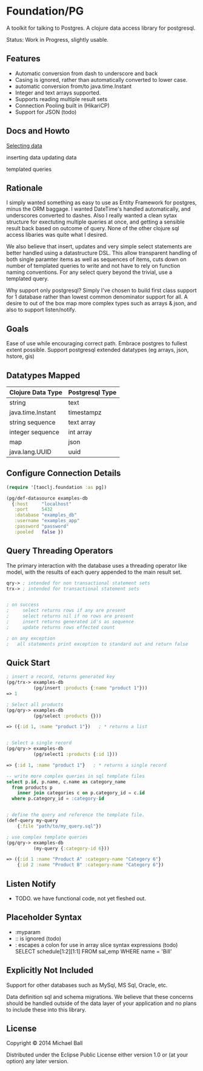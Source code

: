# Foundation/PG

A toolkit for talking to Postgres. A clojure data access library for postgresql.

Status: Work in Progress, slightly usable.


## Features
 - Automatic conversion from dash to underscore and back
 - Casing is ignored, rather than automatically converted to lower case.
 - automatic conversion from/to java.time.Instant
 - Integer and text arrays supported.
 - Supports reading multiple result sets
 - Connection Pooling built in (HikariCP)
 - Support for JSON (todo)



## Docs and Howto

[Selecting data](docs/selecting_data.md)


inserting data
updating data

templated queries




## Rationale

I simply wanted something as easy to use as Entity Framework for postgres, minus the ORM baggage. I wanted DateTime's handled automatically, and underscores converted to dashes. Also I really wanted a clean sytax structure for exectuting multiple queries at once, and getting a sensible result back based on outcome of query. None of the other clojure sql access libaries was quite what I desired.

We also believe that insert, updates and very simple select statements are better handled using a datastructure DSL. This allow transparent handling of both single paramter items as well as sequences of items, cuts down on number of templated queries to write and not have to rely on function naming conventions. For any select query beyond the trivial, use a templated query.


Why support only postgresql? Simply I've chosen to build first class support for 1 database rather than lowest common denominator support for all. A desire to out of the box map more complex types such as arrays & json, and also to support listen/notify.




## Goals
  Ease of use while encouraging correct path.
  Embrace postgres to fullest extent possible.
  Support postgresql extended datatypes (eg arrays, json, hstore, gis)





## Datatypes Mapped

Clojure Data Type  | Postgresql Type
------------------ | ---------------
string             | text
java.time.Instant  | timestampz
string sequence    | text array
integer sequence   | int array
map                | json
java.lang.UUID     | uuid



## Configure Connection Details
```clojure
(require '[taoclj.foundation :as pg])

(pg/def-datasource examples-db
  {:host     "localhost"
   :port     5432
   :database "examples_db"
   :username "examples_app"
   :password "password"
   :pooled   false })


```



## Query Threading Operators

The primary interaction with the database uses a threading operator like model,
with the results of each query appended to the main result set.

```clojure
qry-> ; intended for non transactional statement sets
trx-> ; intended for transactional statement sets


; on success
;     select returns rows if any are present
;     select returns nil if no rows are present
;     insert returns generated id's as sequence
;     update returns rows effected count

; on any exception
;   all statements print exception to standard out and return false


```



## Quick Start
```clojure
; insert a record, returns generated key
(pg/trx-> examples-db
          (pg/insert :products {:name "product 1"}))
=> 1

; Select all products
(pg/qry-> examples-db
          (pg/select :products {}))

=> ({:id 1, :name "product 1"})   ; * returns a list


; Select a single record
(pg/qry-> examples-db
          (pg/select1 :products {:id 1}))

=> {:id 1, :name "product 1"}   ; * returns a single record


```

```sql
-- write more complex queries in sql template files
select p.id, p.name, c.name as category_name
  from products p
    inner join categories c on p.category_id = c.id
  where p.category_id = :category-id
```

```clojure

; define the query and reference the template file.
(def-query my-query
    {:file "path/to/my_query.sql"})

; use complex template queries
(pg/qry-> examples-db
          (my-query {:category-id 6}))

=> ({:id 1 :name "Product A" :category-name "Category 6"}
    {:id 2 :name "Product B" :category-name "Category 6"})

```


















## Listen Notify
- TODO. we have functional code, not yet fleshed out.



## Placeholder Syntax
- :myparam
- :: is ignored (todo)
- \: escapes a colon for use in array slice syntax expressions (todo)
SELECT schedule[1\:2][1\:1] FROM sal_emp WHERE name = 'Bill'





## Explicitly Not Included

Support for other databases such as MySql, MS Sql, Oracle, etc.

Data definition sql and schema migrations. We believe that these concerns should
be handled outside of the data layer of your application and no plans to include
these into this library.





## License

Copyright © 2014 Michael Ball

Distributed under the Eclipse Public License either version 1.0 or (at
your option) any later version.
